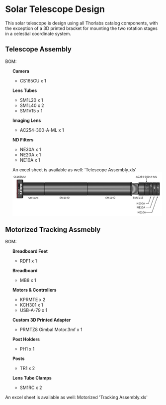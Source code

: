 # Solar Telescope Design 

This solar telescope is design using all Thorlabs catalog components, with the exception of a 3D printed bracket for mounting the two rotation stages in a celestial coordinate system. 

## Telescope Assembly

BOM:
<ul>

**Camera**	
- CS165CU x 1

**Lens Tubes**
- SM1L20 x 1
- SM1L40 x 2
- SM1V15 x 1

**Imaging Lens**
- AC254-300-A-ML x 1

**ND Filters**
- NE30A x 1
- NE20A x 1
- NE10A x 1

An excel sheet is available as well: 'Telescope Assembly.xls'
![Solar Telescope Assembly](https://github.com/Thorlabs/Insights_and_Applications/blob/main/Tracking%20Solar%20Telescope/Design%20Files/TelescopeAssembly.PNG)
</ul> 


## Motorized Tracking Assmebly


BOM:
<ul>	

**Breadboard Feet**
- RDF1 x 1

**Breadboard**
- MB8 x 1

**Motors & Controllers**
- KPRMTE x 2
- KCH301 x 1
- USB-A-79 x 1

**Custom 3D Printed Adapter**
- PRMTZ8 Gimbal Motor.3mf x 1

**Post Holders**
- PH1 x 1

**Posts**
- TR1 x 2

**Lens Tube Clamps**
- SM1RC x 2



</ul> 
An excel sheet is available as well: Motorized 'Tracking Assembly.xls'